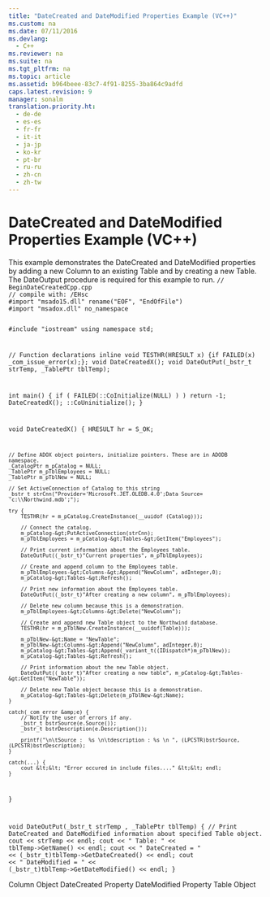 ```yaml
---
title: "DateCreated and DateModified Properties Example (VC++)"
ms.custom: na
ms.date: 07/11/2016
ms.devlang: 
  - C++
ms.reviewer: na
ms.suite: na
ms.tgt_pltfrm: na
ms.topic: article
ms.assetid: b964beee-83c7-4f91-8255-3ba864c9adfd
caps.latest.revision: 9
manager: sonalm
translation.priority.ht: 
  - de-de
  - es-es
  - fr-fr
  - it-it
  - ja-jp
  - ko-kr
  - pt-br
  - ru-ru
  - zh-cn
  - zh-tw
---
```

# DateCreated and DateModified Properties Example (VC++)
<?xml version="1.0" encoding="utf-8"?>
<developerReferenceWithoutSyntaxDocument xmlns="http://ddue.schemas.microsoft.com/authoring/2003/5" xmlns:xlink="http://www.w3.org/1999/xlink" xmlns:xsi="http://www.w3.org/2001/XMLSchema-instance" xsi:schemaLocation="http://ddue.schemas.microsoft.com/authoring/2003/5 http://dduestorage.blob.core.windows.net/ddueschema/developer.xsd">
  <introduction>
    <para>This example demonstrates the <legacyLink xlink:href="2bf4b00d-045c-444e-8af7-8af6297ed418">DateCreated</legacyLink> and <legacyLink xlink:href="fed09266-1547-4bda-9088-c254d81cc738">DateModified</legacyLink> properties by adding a new <legacyLink xlink:href="6e772783-1bc8-4ea7-94b2-7d7a52ea5c47">Column</legacyLink> to an existing <legacyLink xlink:href="a6d74000-0828-49ba-850a-63da865f8802">Table</legacyLink> and by creating a new <legacyBold>Table</legacyBold>. The DateOutput procedure is required for this example to run.</para>
    <code>// BeginDateCreatedCpp.cpp
// compile with: /EHsc
#import "msado15.dll" rename("EOF", "EndOfFile")
#import "msadox.dll" no_namespace

#include "iostream"
using namespace std;

// Function declarations
inline void TESTHR(HRESULT x) {if FAILED(x) _com_issue_error(x);};
void DateCreatedX();
void DateOutPut(_bstr_t strTemp, _TablePtr tblTemp);

int main() {
    if ( FAILED(::CoInitialize(NULL) ) )
        return -1;
    DateCreatedX();
    ::CoUninitialize();
}

void DateCreatedX() {
    HRESULT hr = S_OK;

    // Define ADOX object pointers, initialize pointers. These are in ADODB  namespace.
    _CatalogPtr m_pCatalog = NULL;
    _TablePtr m_pTblEmployees = NULL;
    _TablePtr m_pTblNew = NULL;

    // Set ActiveConnection of Catalog to this string
    _bstr_t strCnn("Provider='Microsoft.JET.OLEDB.4.0';Data Source= 'c:\\Northwind.mdb';");

    try {
        TESTHR(hr = m_pCatalog.CreateInstance(__uuidof (Catalog)));

        // Connect the catalog.
        m_pCatalog-&gt;PutActiveConnection(strCnn);
        m_pTblEmployees = m_pCatalog-&gt;Tables-&gt;GetItem("Employees");

        // Print current information about the Employees table.
        DateOutPut((_bstr_t)"Current properties", m_pTblEmployees);

        // Create and append column to the Employees table.
        m_pTblEmployees-&gt;Columns-&gt;Append("NewColumn", adInteger,0);
        m_pCatalog-&gt;Tables-&gt;Refresh();

        // Print new information about the Employees table.
        DateOutPut((_bstr_t)"After creating a new column", m_pTblEmployees);

        // Delete new column because this is a demonstration.
        m_pTblEmployees-&gt;Columns-&gt;Delete("NewColumn");

        // Create and append new Table object to the Northwind database.
        TESTHR(hr = m_pTblNew.CreateInstance(__uuidof(Table)));

        m_pTblNew-&gt;Name = "NewTable";
        m_pTblNew-&gt;Columns-&gt;Append("NewColumn", adInteger,0);
        m_pCatalog-&gt;Tables-&gt;Append(_variant_t((IDispatch*)m_pTblNew));
        m_pCatalog-&gt;Tables-&gt;Refresh();

        // Print information about the new Table object.
        DateOutPut((_bstr_t)"After creating a new table", m_pCatalog-&gt;Tables-&gt;GetItem("NewTable"));

        // Delete new Table object because this is a demonstration.
        m_pCatalog-&gt;Tables-&gt;Delete(m_pTblNew-&gt;Name);
    }

    catch(_com_error &amp;e) {
        // Notify the user of errors if any.
        _bstr_t bstrSource(e.Source());
        _bstr_t bstrDescription(e.Description());
          
        printf("\n\tSource :  %s \n\tdescription : %s \n ", (LPCSTR)bstrSource, (LPCSTR)bstrDescription);
    }

    catch(...) {
        cout &lt;&lt; "Error occured in include files...." &lt;&lt; endl;
    }
}

void DateOutPut(_bstr_t strTemp , _TablePtr tblTemp) {
    // Print DateCreated and DateModified information about specified Table object.
    cout &lt;&lt; strTemp &lt;&lt; endl;
    cout &lt;&lt; "    Table: " &lt;&lt; tblTemp-&gt;GetName() &lt;&lt; endl;
    cout &lt;&lt; "        DateCreated = " &lt;&lt; (_bstr_t)tblTemp-&gt;GetDateCreated() &lt;&lt; endl;
    cout &lt;&lt; "        DateModified = " &lt;&lt; (_bstr_t)tblTemp-&gt;GetDateModified() &lt;&lt; endl;
}</code>
  </introduction>
  <relatedTopics>
<link xlink:href="6e772783-1bc8-4ea7-94b2-7d7a52ea5c47">Column Object</link>
<link xlink:href="2bf4b00d-045c-444e-8af7-8af6297ed418">DateCreated Property</link>
<link xlink:href="fed09266-1547-4bda-9088-c254d81cc738">DateModified Property</link>
<link xlink:href="a6d74000-0828-49ba-850a-63da865f8802">Table Object</link>
</relatedTopics>
</developerReferenceWithoutSyntaxDocument>
